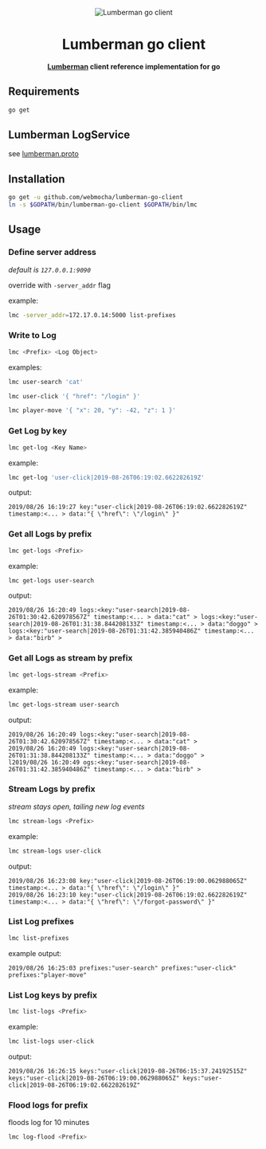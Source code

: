 <p align="center">
  <img src="https://user-images.githubusercontent.com/132562/63731122-1730de80-c823-11e9-833f-3e4c91670a46.png" alt="Lumberman go client" />
</p>

<h1 align="center">Lumberman go client</h1>

<p align="center">
  <strong><a href="https://github.com/webmocha/Lumberman">Lumberman</a> client reference implementation for go</strong>
</p>

## Requirements

```sh
go get
```

## Lumberman LogService

see [lumberman.proto](https://github.com/webmocha/Lumberman/blob/master/lumberman.proto)

## Installation

```sh
go get -u github.com/webmocha/lumberman-go-client
ln -s $GOPATH/bin/lumberman-go-client $GOPATH/bin/lmc
```

## Usage

### Define server address

_default is `127.0.0.1:9090`_

override with `-server_addr` flag

example:

```sh
lmc -server_addr=172.17.0.14:5000 list-prefixes
```

### Write to Log

```sh
lmc <Prefix> <Log Object>
```

examples:

```sh
lmc user-search 'cat'
```

```sh
lmc user-click '{ "href": "/login" }'
```

```sh
lmc player-move '{ "x": 20, "y": -42, "z": 1 }'
```

### Get Log by key

```sh
lmc get-log <Key Name>
```

example:

```sh
lmc get-log 'user-click|2019-08-26T06:19:02.662282619Z'
```

output:

```
2019/08/26 16:19:27 key:"user-click|2019-08-26T06:19:02.662282619Z" timestamp:<... > data:"{ \"href\": \"/login\" }"
```

### Get all Logs by prefix

```sh
lmc get-logs <Prefix>
```

example:

```sh
lmc get-logs user-search
```

output:

```
2019/08/26 16:20:49 logs:<key:"user-search|2019-08-26T01:30:42.620978567Z" timestamp:<... > data:"cat" > logs:<key:"user-search|2019-08-26T01:31:38.844208133Z" timestamp:<... > data:"doggo" > logs:<key:"user-search|2019-08-26T01:31:42.385940486Z" timestamp:<... > data:"birb" >
```

### Get all Logs as stream by prefix

```sh
lmc get-logs-stream <Prefix>
```

example:

```sh
lmc get-logs-stream user-search
```

output:

```
2019/08/26 16:20:49 logs:<key:"user-search|2019-08-26T01:30:42.620978567Z" timestamp:<... > data:"cat" >
2019/08/26 16:20:49 logs:<key:"user-search|2019-08-26T01:31:38.844208133Z" timestamp:<... > data:"doggo" >
l2019/08/26 16:20:49 ogs:<key:"user-search|2019-08-26T01:31:42.385940486Z" timestamp:<... > data:"birb" >
```

### Stream Logs by prefix

_stream stays open, tailing new log events_

```sh
lmc stream-logs <Prefix>
```

example:

```sh
lmc stream-logs user-click
```

output:

```
2019/08/26 16:23:08 key:"user-click|2019-08-26T06:19:00.062988065Z" timestamp:<... > data:"{ \"href\": \"/login\" }"
2019/08/26 16:23:10 key:"user-click|2019-08-26T06:19:02.662282619Z" timestamp:<... > data:"{ \"href\": \"/forgot-password\" }"
```

### List Log prefixes

```sh
lmc list-prefixes
```

example output:

```
2019/08/26 16:25:03 prefixes:"user-search" prefixes:"user-click" prefixes:"player-move"
```

### List Log keys by prefix

```sh
lmc list-logs <Prefix>
```

example:

```sh
lmc list-logs user-click
```

output:

```
2019/08/26 16:26:15 keys:"user-click|2019-08-26T06:15:37.24192515Z" keys:"user-click|2019-08-26T06:19:00.062988065Z" keys:"user-click|2019-08-26T06:19:02.662282619Z"
```

### Flood logs for prefix

floods log for 10 minutes

```sh
lmc log-flood <Prefix>
```
